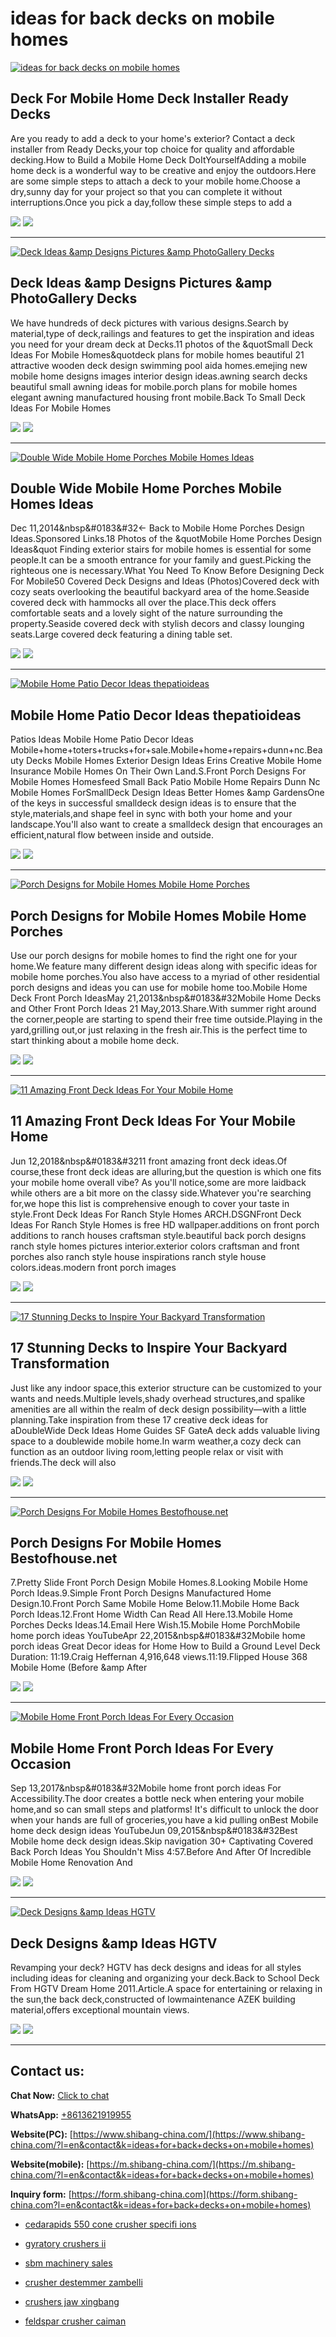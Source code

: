 # ideas for back decks on mobile homes

<a href="https://swt.shibang-china.com/?l=en&img&k=ideas+for+back+decks+on+mobile+homes" target="_blank">![ideas for back decks on mobile homes](http://static.shibang-china.com/all-800x300/204.jpg)</a>

## Deck For Mobile Home Deck Installer Ready Decks
Are you ready to add a deck to your home's exterior? Contact a deck installer from Ready Decks,your top choice for quality and affordable decking.How to Build a Mobile Home Deck DoItYourselfAdding a mobile home deck is a wonderful way to be creative and enjoy the outdoors.Here are some simple steps to attach a deck to your mobile home.Choose a dry,sunny day for your project so that you can complete it without interruptions.Once you pick a day,follow these simple steps to add a


<a href="https://whatsapp.shibangsoft.com/WhatsApp.php" target="_blank" title="WhatsApp">![](http://static.shibang-china.com/icon/whatsapp.png)</a> <a href="https://swt.shibang-china.com/?l=en&icon&k=ideas+for+back+decks+on+mobile+homes" target="_blank">![](http://static.shibang-china.com/icon/chat-en.png)</a>

---

<a href="https://swt.shibang-china.com/?l=en&img&k=ideas+for+back+decks+on+mobile+homes" target="_blank">![Deck Ideas &amp Designs Pictures &amp PhotoGallery Decks](http://static.shibang-china.com/all-800x300/471.jpg)</a>

## Deck Ideas &amp Designs Pictures &amp PhotoGallery Decks
We have hundreds of deck pictures with various designs.Search by material,type of deck,railings and features to get the inspiration and ideas you need for your dream deck at Decks.11 photos of the &quotSmall Deck Ideas For Mobile Homes&quotdeck plans for mobile homes beautiful 21 attractive wooden deck design swimming pool aida homes.emejing new mobile home designs images interior design ideas.awning search decks beautiful small awning ideas for mobile.porch plans for mobile homes elegant awning manufactured housing front mobile.Back To Small Deck Ideas For Mobile Homes


<a href="https://whatsapp.shibangsoft.com/WhatsApp.php" target="_blank" title="WhatsApp">![](http://static.shibang-china.com/icon/whatsapp.png)</a> <a href="https://swt.shibang-china.com/?l=en&icon&k=ideas+for+back+decks+on+mobile+homes" target="_blank">![](http://static.shibang-china.com/icon/chat-en.png)</a>

---

<a href="https://swt.shibang-china.com/?l=en&img&k=ideas+for+back+decks+on+mobile+homes" target="_blank">![Double Wide Mobile Home Porches Mobile Homes Ideas](http://static.shibang-china.com/all-800x300/1243.jpg)</a>

## Double Wide Mobile Home Porches Mobile Homes Ideas
Dec 11,2014&nbsp&#0183&#32← Back to Mobile Home Porches Design Ideas.Sponsored Links.18 Photos of the &quotMobile Home Porches Design Ideas&quot Finding exterior stairs for mobile homes is essential for some people.It can be a smooth entrance for your family and guest.Picking the righteous one is necessary.What You Need To Know Before Designing Deck For Mobile50 Covered Deck Designs and Ideas (Photos)Covered deck with cozy seats overlooking the beautiful backyard area of the home.Seaside covered deck with hammocks all over the place.This deck offers comfortable seats and a lovely sight of the nature surrounding the property.Seaside covered deck with stylish decors and classy lounging seats.Large covered deck featuring a dining table set.


<a href="https://whatsapp.shibangsoft.com/WhatsApp.php" target="_blank" title="WhatsApp">![](http://static.shibang-china.com/icon/whatsapp.png)</a> <a href="https://swt.shibang-china.com/?l=en&icon&k=ideas+for+back+decks+on+mobile+homes" target="_blank">![](http://static.shibang-china.com/icon/chat-en.png)</a>

---

<a href="https://swt.shibang-china.com/?l=en&img&k=ideas+for+back+decks+on+mobile+homes" target="_blank">![Mobile Home Patio Decor Ideas thepatioideas](http://static.shibang-china.com/all-800x300/499.jpg)</a>

## Mobile Home Patio Decor Ideas thepatioideas
Patios Ideas Mobile Home Patio Decor Ideas Mobile+home+toters+trucks+for+sale.Mobile+home+repairs+dunn+nc.Beauty Decks Mobile Homes Exterior Design Ideas Erins Creative Mobile Home Insurance Mobile Homes On Their Own Land.S.Front Porch Designs For Mobile Homes Homesfeed Small Back Patio Mobile Home Repairs Dunn Nc Mobile Homes ForSmallDeck Design Ideas Better Homes &amp GardensOne of the keys in successful smalldeck design ideas is to ensure that the style,materials,and shape feel in sync with both your home and your landscape.You'll also want to create a smalldeck design that encourages an efficient,natural flow between inside and outside.


<a href="https://whatsapp.shibangsoft.com/WhatsApp.php" target="_blank" title="WhatsApp">![](http://static.shibang-china.com/icon/whatsapp.png)</a> <a href="https://swt.shibang-china.com/?l=en&icon&k=ideas+for+back+decks+on+mobile+homes" target="_blank">![](http://static.shibang-china.com/icon/chat-en.png)</a>

---

<a href="https://swt.shibang-china.com/?l=en&img&k=ideas+for+back+decks+on+mobile+homes" target="_blank">![Porch Designs for Mobile Homes Mobile Home Porches](http://static.shibang-china.com/all-800x300/409.jpg)</a>

## Porch Designs for Mobile Homes Mobile Home Porches
Use our porch designs for mobile homes to find the right one for your home.We feature many different design ideas along with specific ideas for mobile home porches.You also have access to a myriad of other residential porch designs and ideas you can use for mobile home too.Mobile Home Deck Front Porch IdeasMay 21,2013&nbsp&#0183&#32Mobile Home Decks and Other Front Porch Ideas 21 May,2013.Share.With summer right around the corner,people are starting to spend their free time outside.Playing in the yard,grilling out,or just relaxing in the fresh air.This is the perfect time to start thinking about a mobile home deck.


<a href="https://whatsapp.shibangsoft.com/WhatsApp.php" target="_blank" title="WhatsApp">![](http://static.shibang-china.com/icon/whatsapp.png)</a> <a href="https://swt.shibang-china.com/?l=en&icon&k=ideas+for+back+decks+on+mobile+homes" target="_blank">![](http://static.shibang-china.com/icon/chat-en.png)</a>

---

<a href="https://swt.shibang-china.com/?l=en&img&k=ideas+for+back+decks+on+mobile+homes" target="_blank">![11 Amazing Front Deck Ideas For Your Mobile Home](http://static.shibang-china.com/all-800x300/672.jpg)</a>

## 11 Amazing Front Deck Ideas For Your Mobile Home
Jun 12,2018&nbsp&#0183&#3211 front amazing front deck ideas.Of course,these front deck ideas are alluring,but the question is which one fits your mobile home overall vibe? As you'll notice,some are more laidback while others are a bit more on the classy side.Whatever you're searching for,we hope this list is comprehensive enough to cover your taste in style.Front Deck Ideas For Ranch Style Homes ARCH.DSGNFront Deck Ideas For Ranch Style Homes is free HD wallpaper.additions on front porch additions to ranch houses craftsman style.beautiful back porch designs ranch style homes pictures interior.exterior colors craftsman and front porches also ranch style house inspirations ranch style house colors.ideas.modern front porch images


<a href="https://whatsapp.shibangsoft.com/WhatsApp.php" target="_blank" title="WhatsApp">![](http://static.shibang-china.com/icon/whatsapp.png)</a> <a href="https://swt.shibang-china.com/?l=en&icon&k=ideas+for+back+decks+on+mobile+homes" target="_blank">![](http://static.shibang-china.com/icon/chat-en.png)</a>

---

<a href="https://swt.shibang-china.com/?l=en&img&k=ideas+for+back+decks+on+mobile+homes" target="_blank">![17 Stunning Decks to Inspire Your Backyard Transformation](http://static.shibang-china.com/all-800x300/115.jpg)</a>

## 17 Stunning Decks to Inspire Your Backyard Transformation
Just like any indoor space,this exterior structure can be customized to your wants and needs.Multiple levels,shady overhead structures,and spalike amenities are all within the realm of deck design possibility—with a little planning.Take inspiration from these 17 creative deck ideas for aDoubleWide Deck Ideas Home Guides SF GateA deck adds valuable living space to a doublewide mobile home.In warm weather,a cozy deck can function as an outdoor living room,letting people relax or visit with friends.The deck will also


<a href="https://whatsapp.shibangsoft.com/WhatsApp.php" target="_blank" title="WhatsApp">![](http://static.shibang-china.com/icon/whatsapp.png)</a> <a href="https://swt.shibang-china.com/?l=en&icon&k=ideas+for+back+decks+on+mobile+homes" target="_blank">![](http://static.shibang-china.com/icon/chat-en.png)</a>

---

<a href="https://swt.shibang-china.com/?l=en&img&k=ideas+for+back+decks+on+mobile+homes" target="_blank">![Porch Designs For Mobile Homes Bestofhouse.net](http://static.shibang-china.com/all-800x300/712.jpg)</a>

## Porch Designs For Mobile Homes Bestofhouse.net
7.Pretty Slide Front Porch Design Mobile Homes.8.Looking Mobile Home Porch Ideas.9.Simple Front Porch Designs Manufactured Home Design.10.Front Porch Same Mobile Home Below.11.Mobile Home Back Porch Ideas.12.Front Home Width Can Read All Here.13.Mobile Home Porches Decks Ideas.14.Email Here Wish.15.Mobile Home PorchMobile home porch ideas YouTubeApr 22,2015&nbsp&#0183&#32Mobile home porch ideas Great Decor ideas for Home How to Build a Ground Level Deck Duration: 11:19.Craig Heffernan 4,916,648 views.11:19.Flipped House 368 Mobile Home (Before &amp After


<a href="https://whatsapp.shibangsoft.com/WhatsApp.php" target="_blank" title="WhatsApp">![](http://static.shibang-china.com/icon/whatsapp.png)</a> <a href="https://swt.shibang-china.com/?l=en&icon&k=ideas+for+back+decks+on+mobile+homes" target="_blank">![](http://static.shibang-china.com/icon/chat-en.png)</a>

---

<a href="https://swt.shibang-china.com/?l=en&img&k=ideas+for+back+decks+on+mobile+homes" target="_blank">![Mobile Home Front Porch Ideas For Every Occasion](http://static.shibang-china.com/all-800x300/88.jpg)</a>

## Mobile Home Front Porch Ideas For Every Occasion
Sep 13,2017&nbsp&#0183&#32Mobile home front porch ideas For Accessibility.The door creates a bottle neck when entering your mobile home,and so can small steps and platforms! It's difficult to unlock the door when your hands are full of groceries,you have a kid pulling onBest Mobile home deck design ideas YouTubeJun 09,2015&nbsp&#0183&#32Best Mobile home deck design ideas.Skip navigation 30+ Captivating Covered Back Porch Ideas You Shouldn't Miss 4:57.Before And After Of Incredible Mobile Home Renovation And


<a href="https://whatsapp.shibangsoft.com/WhatsApp.php" target="_blank" title="WhatsApp">![](http://static.shibang-china.com/icon/whatsapp.png)</a> <a href="https://swt.shibang-china.com/?l=en&icon&k=ideas+for+back+decks+on+mobile+homes" target="_blank">![](http://static.shibang-china.com/icon/chat-en.png)</a>

---

<a href="https://swt.shibang-china.com/?l=en&img&k=ideas+for+back+decks+on+mobile+homes" target="_blank">![Deck Designs &amp Ideas HGTV](http://static.shibang-china.com/all-800x300/1130.jpg)</a>

## Deck Designs &amp Ideas HGTV
Revamping your deck? HGTV has deck designs and ideas for all styles including ideas for cleaning and organizing your deck.Back to School Deck From HGTV Dream Home 2011.Article.A space for entertaining or relaxing in the sun,the back deck,constructed of lowmaintenance AZEK building material,offers exceptional mountain views.

<a href="https://whatsapp.shibangsoft.com/WhatsApp.php" target="_blank" title="WhatsApp">![](http://static.shibang-china.com/icon/whatsapp.png)</a> <a href="https://swt.shibang-china.com/?l=en&icon&k=ideas+for+back+decks+on+mobile+homes" target="_blank">![](http://static.shibang-china.com/icon/chat-en.png)</a>

---
## Contact us:

**Chat Now:** [Click to chat](https://swt.shibang-china.com?l=en&contact&k=ideas+for+back+decks+on+mobile+homes)

**WhatsApp:**  [+8613621919955](https://whatsapp.shibangsoft.com/WhatsApp.php)

**Website(PC):** [https://www.shibang-china.com/](https://www.shibang-china.com/?l=en&contact&k=ideas+for+back+decks+on+mobile+homes)

**Website(mobile):** [https://m.shibang-china.com/](https://m.shibang-china.com/?l=en&contact&k=ideas+for+back+decks+on+mobile+homes)

**Inquiry form:** [https://form.shibang-china.com](https://form.shibang-china.com?l=en&contact&k=ideas+for+back+decks+on+mobile+homes)

* [cedarapids 550 cone crusher specifi ions](../114/cedarapids%20550%20cone%20crusher%20specifi%20ions.md)

* [gyratory crushers ii](../122/gyratory%20crushers%20ii.md)

* [sbm machinery sales](../117/sbm%20machinery%20sales.md)

* [crusher destemmer zambelli](../115/crusher%20destemmer%20zambelli.md)

* [crushers jaw xingbang](../117/crushers%20jaw%20xingbang.md)

* [feldspar crusher caiman](../120/feldspar%20crusher%20caiman.md)